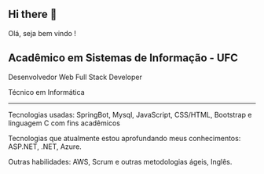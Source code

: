 ## Hi there 👋

  Olá, seja bem vindo !

  Acadêmico em Sistemas de Informação - UFC
  -----------------------------------------
  Desenvolvedor Web
  Full Stack Developer
  
  Técnico em Informática
  
  -------------------------------------------------------------------
  
  Tecnologias usadas:
    SpringBot, Mysql, JavaScript, CSS/HTML, Bootstrap e linguagem C com fins acadêmicos 

  Tecnologias que atualmente estou aprofundando meus conhecimentos:
    ASP.NET, .NET, Azure.
 
  Outras habilidades:
  AWS, Scrum e outras metodologias ágeis, Inglês.

  
